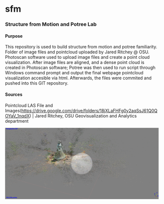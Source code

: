 # sfm

### Structure from Motion and Potree Lab

#### Purpose

This repository is used to build structure from motion and potree familiarity. Folder of image files and pointcloud uploaded by Jared Ritchey @ OSU. Photoscan software used to upload image files and create a point cloud visualization. After image files are aligned, and a dense point cloud is created in Photoscan software; Potree was then used to run script through Windows command prompt and output the final webpage pointcloud visualization accesible via html. Afterwards, the files were commited and pushed into this GIT repository.

#### Sources

Pointcloud LAS File and Images(https://drive.google.com/drive/folders/18jXLaFHFg0y2aqSsJ61Q0QOYaV_1nqdX) | Jared Ritchey, OSU Geovisualization and Analytics department


![Point Cloud](https://raw.githubusercontent.com/cshookabaricia/sfm/master/img/pointcloudvis.png)
